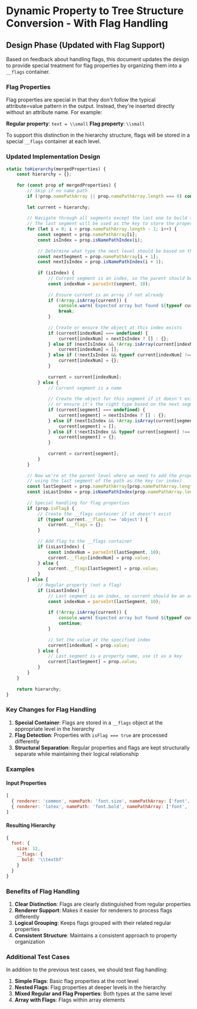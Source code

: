 # Dynamic Property to Tree Structure Conversion - With Flag Handling

## Design Phase (Updated with Flag Support)

Based on feedback about handling flags, this document updates the design to provide special treatment for flag properties by organizing them into a `__flags` container.

### Flag Properties

Flag properties are special in that they don't follow the typical attribute=value pattern in the output. Instead, they're inserted directly without an attribute name. For example:

**Regular property**: `text = \\small`
**Flag property**: `\\small`

To support this distinction in the hierarchy structure, flags will be stored in a special `__flags` container at each level.

### Updated Implementation Design

```javascript
static toHierarchy(mergedProperties) {
    const hierarchy = {};
    
    for (const prop of mergedProperties) {
        // Skip if no name path
        if (!prop.namePathArray || prop.namePathArray.length === 0) continue;
        
        let current = hierarchy;
        
        // Navigate through all segments except the last one to build the nested structure
        // The last segment will be used as the key to store the property's value
        for (let i = 0; i < prop.namePathArray.length - 1; i++) {
            const segment = prop.namePathArray[i];
            const isIndex = prop.isNamePathIndex(i);
            
            // Determine what type the next level should be based on the next segment
            const nextSegment = prop.namePathArray[i + 1];
            const nextIsIndex = prop.isNamePathIndex(i + 1);
            
            if (isIndex) {
                // Current segment is an index, so the parent should be an array
                const indexNum = parseInt(segment, 10);
                
                // Ensure current is an array if not already
                if (!Array.isArray(current)) {
                    console.warn(`Expected array but found ${typeof current} for path ${prop.namePathArray.join('.')}`);
                    break;
                }
                
                // Create or ensure the object at this index exists
                if (current[indexNum] === undefined) {
                    current[indexNum] = nextIsIndex ? [] : {};
                } else if (nextIsIndex && !Array.isArray(current[indexNum])) {
                    current[indexNum] = [];
                } else if (!nextIsIndex && typeof current[indexNum] !== 'object') {
                    current[indexNum] = {};
                }
                
                current = current[indexNum];
            } else {
                // Current segment is a name
                
                // Create the object for this segment if it doesn't exist,
                // or ensure it's the right type based on the next segment
                if (current[segment] === undefined) {
                    current[segment] = nextIsIndex ? [] : {};
                } else if (nextIsIndex && !Array.isArray(current[segment])) {
                    current[segment] = [];
                } else if (!nextIsIndex && typeof current[segment] !== 'object') {
                    current[segment] = {};
                }
                
                current = current[segment];
            }
        }
        
        // Now we're at the parent level where we need to add the property's value
        // using the last segment of the path as the key (or index)
        const lastSegment = prop.namePathArray[prop.namePathArray.length - 1];
        const isLastIndex = prop.isNamePathIndex(prop.namePathArray.length - 1);
        
        // Special handling for flag properties
        if (prop.isFlag) {
            // Create the __flags container if it doesn't exist
            if (typeof current.__flags !== 'object') {
                current.__flags = {};
            }
            
            // Add flag to the __flags container
            if (isLastIndex) {
                const indexNum = parseInt(lastSegment, 10);
                current.__flags[indexNum] = prop.value;
            } else {
                current.__flags[lastSegment] = prop.value;
            }
        } else {
            // Regular property (not a flag)
            if (isLastIndex) {
                // Last segment is an index, so current should be an array
                const indexNum = parseInt(lastSegment, 10);
                
                if (!Array.isArray(current)) {
                    console.warn(`Expected array but found ${typeof current} for path ${prop.namePathArray.join('.')}`);
                    continue;
                }
                
                // Set the value at the specified index
                current[indexNum] = prop.value;
            } else {
                // Last segment is a property name, use it as a key
                current[lastSegment] = prop.value;
            }
        }
    }
    
    return hierarchy;
}
```

### Key Changes for Flag Handling

1. **Special Container**: Flags are stored in a `__flags` object at the appropriate level in the hierarchy
2. **Flag Detection**: Properties with `isFlag === true` are processed differently
3. **Structural Separation**: Regular properties and flags are kept structurally separate while maintaining their logical relationship

### Examples

#### Input Properties
```javascript
[
  { renderer: 'common', namePath: 'font.size', namePathArray: ['font', 'size'], value: 12, isFlag: false },
  { renderer: 'latex', namePath: 'font.bold', namePathArray: ['font', 'bold'], value: '\\textbf', isFlag: true }
]
```

#### Resulting Hierarchy
```javascript
{
  font: {
    size: 12,
    __flags: {
      bold: '\\textbf'
    }
  }
}
```

### Benefits of Flag Handling

1. **Clear Distinction**: Flags are clearly distinguished from regular properties
2. **Renderer Support**: Makes it easier for renderers to process flags differently
3. **Logical Grouping**: Keeps flags grouped with their related regular properties
4. **Consistent Structure**: Maintains a consistent approach to property organization

### Additional Test Cases

In addition to the previous test cases, we should test flag handling:

1. **Simple Flags**: Basic flag properties at the root level
2. **Nested Flags**: Flag properties at deeper levels in the hierarchy
3. **Mixed Regular and Flag Properties**: Both types at the same level
4. **Array with Flags**: Flags within array elements

